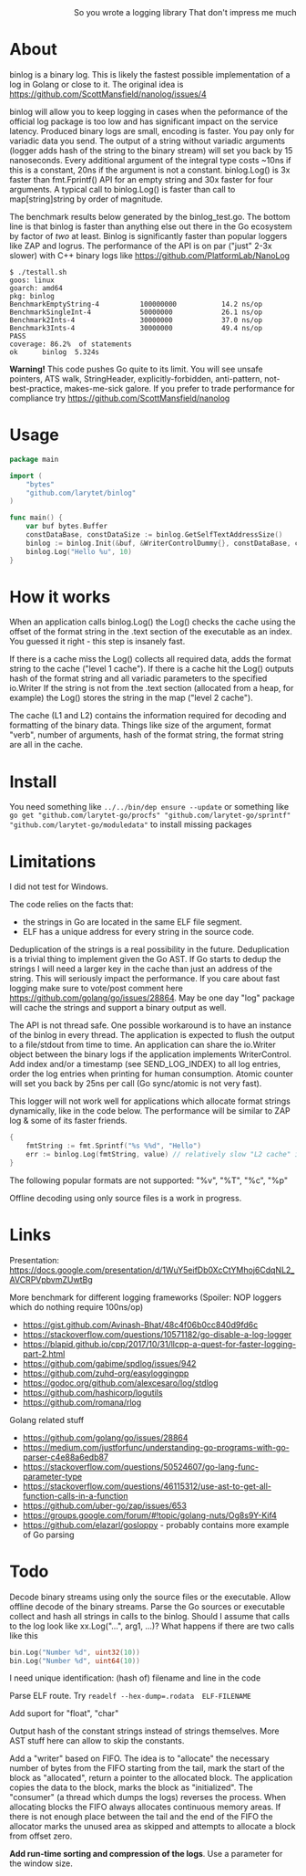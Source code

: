 <div style="text-align: right">
So you wrote a logging library
That don't impress me much
</div> 

# About

binlog is a binary log. This is likely the fastest possible implementation of a log in Golang or close to it. 
The original idea is https://github.com/ScottMansfield/nanolog/issues/4

binlog will allow you to keep logging in cases when the peformance of the official log package is too low and has significant impact on the service latency. Produced binary logs are small, encoding is faster. You pay only for variadic data you send. 
The output of a string without variadic arguments (logger adds hash of the string to the binary stream) will set you back by 15 nanoseconds. Every additional argument of the integral type costs ~10ns if this is a constant, 20ns if the argument is not a constant. 
binlog.Log() is 3x faster than fmt.Fprintf() API for an empty string and 30x faster for four arguments. A typical call to binlog.Log() is faster than call to map[string]string by order of magnitude. 

The benchmark results below generated by the binlog_test.go. The bottom line is that binlog is faster than anything else 
out there in the Go ecosystem by factor of *two* at least. Binlog is significantly faster than popular 
loggers like ZAP and logrus. The performance of the API is on par ("just" 2-3x slower) with C++ binary logs like 
https://github.com/PlatformLab/NanoLog

```
$ ./testall.sh 
goos: linux
goarch: amd64
pkg: binlog
BenchmarkEmptyString-4        	100000000	        14.2 ns/op
BenchmarkSingleInt-4          	50000000	        26.1 ns/op
Benchmark2Ints-4              	30000000	        37.0 ns/op
Benchmark3Ints-4              	30000000	        49.4 ns/op
PASS
coverage: 86.2%  of statements
ok  	binlog	5.324s
```
		

**Warning!** This code pushes Go quite to its limit. You will see unsafe pointers, ATS walk, StringHeader,
explicitly-forbidden, anti-pattern, not-best-practice, makes-me-sick galore. If you prefer to trade performance for compliance try https://github.com/ScottMansfield/nanolog 

# Usage

```Go
package main

import (
	"bytes"
	"github.com/larytet/binlog"
)

func main() {
	var buf bytes.Buffer
	constDataBase, constDataSize := binlog.GetSelfTextAddressSize()
	binlog := binlog.Init(&buf, &WriterControlDummy{}, constDataBase, constDataSize)
	binlog.Log("Hello %u", 10)
}
```

# How it works

When an application calls binlog.Log() the Log() checks the cache using the offset of the format string in the .text 
section of the executable as an index. You guessed it right - this step is insanely fast.  
 
If there is a cache miss the Log() collects all required data, adds the format string to the cache ("level 1 cache"). 
If there is a cache hit the Log() outputs hash of the format string and all variadic parameters to the specified io.Writer
If the string is not from the .text section (allocated from a heap, for example) the Log() stores the string in the map ("level 2 cache").

The cache (L1 and L2) contains the information required for decoding and formatting of the binary data. Things like size 
of the argument, format "verb", number of arguments, hash of the format string, the format string are all in the cache. 


# Install

You need something like ```../../bin/dep ensure --update``` or something like 
```go get "github.com/larytet-go/procfs" "github.com/larytet-go/sprintf"  "github.com/larytet-go/moduledata"``` to install missing packages

# Limitations

I did not test for Windows. 

The code relies on the facts that:
 
*  the strings in Go are located in the same ELF file segment.
*  ELF has a unique address for every string in the source code.

Deduplication of the strings is a real possibility in the future. Deduplication is a trivial thing to implement given the Go AST. If Go starts to dedup the strings I 
will need a larger key in the cache than just an address of the string. This will seriously impact the performance. If you care about fast logging
make sure to vote/post comment here https://github.com/golang/go/issues/28864. May be one day "log" package will cache the strings and support a binary output
as well. 


The API is not thread safe. One possible workaround is to have an instance of the binlog in every thread. 
The application is expected to flush the output to a file/stdout from time to time.
An application can share the io.Writer object between the binary logs if the application implements WriterControl.
Add index and/or a timestamp (see SEND_LOG_INDEX) to all log entries, order the log entries when printing for human consumption. Atomic counter will set you back 
by 25ns per call (Go sync/atomic is not very fast).

This logger will not work well for applications which allocate format strings dynamically, like in the code below. The performance will be similar to 
ZAP log & some of its faster friends.  

```Go
{
	fmtString := fmt.Sprintf("%s %%d", "Hello")
	err := binlog.Log(fmtString, value) // relatively slow "L2 cache" is used here
}
```

The following popular formats are not supported: "%v", "%T", "%c", "%p"


Offline decoding using only source files is a work in progress. 



# Links

Presentation: https://docs.google.com/presentation/d/1WuY5eifDb0XcCtYMhoj6CdqNL2_AVCRPVpbvmZUwtBg

More benchmark for different logging frameworks (Spoiler: NOP loggers which do nothing require 100ns/op)

* https://gist.github.com/Avinash-Bhat/48c4f06b0cc840d9fd6c
* https://stackoverflow.com/questions/10571182/go-disable-a-log-logger
* https://blapid.github.io/cpp/2017/10/31/llcpp-a-quest-for-faster-logging-part-2.html
* https://github.com/gabime/spdlog/issues/942
* https://github.com/zuhd-org/easyloggingpp
* https://godoc.org/github.com/alexcesaro/log/stdlog
* https://github.com/hashicorp/logutils
* https://github.com/romana/rlog

Golang related stuff 

* https://github.com/golang/go/issues/28864
* https://medium.com/justforfunc/understanding-go-programs-with-go-parser-c4e88a6edb87
* https://stackoverflow.com/questions/50524607/go-lang-func-parameter-type
* https://stackoverflow.com/questions/46115312/use-ast-to-get-all-function-calls-in-a-function
* https://github.com/uber-go/zap/issues/653
* https://groups.google.com/forum/#!topic/golang-nuts/Og8s9Y-Kif4
* https://github.com/elazarl/gosloppy - probably contains more example of Go parsing


# Todo

Decode binary streams using only the source files or the executable. Allow offline decode of the binary streams. Parse the Go sources or executable 
collect and hash all strings in calls to the binlog. Should I assume that calls to the log look like xx.Log("...", arg1, ...)?
What happens if there are two calls like this
 
```Go
bin.Log("Number %d", uint32(10))
bin.Log("Number %d", uint64(10)) 
```
I need unique identification: (hash of) filename and line in the code
 
Parse ELF route. Try ```readelf --hex-dump=.rodata  ELF-FILENAME```

Add suport for "float", "char"

Output hash of the constant strings instead of strings themselves. More AST stuff here can allow to skip the constants.

Add a "writer" based on FIFO. The idea is to "allocate" the necessary number of bytes from the FIFO starting from the tail, mark the start of the block as "allocated", return a pointer to the 
allocated block. The application copies the data to the block, marks the block as "initialized". The "consumer" (a thread which dumps the logs) reverses the process.
When allocating blocks the FIFO always allocates continuous memory areas. If there is not enough place between the tail and the end of the FIFO the allocator marks 
the unused area as skipped and attempts to allocate a block from offset zero.

**Add run-time sorting and compression of the logs**. Use a parameter for the window size. 
